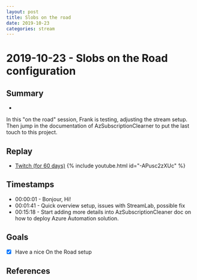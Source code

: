 ```yaml
---
layout: post
title: Slobs on the road
date: 2019-10-23
categories: stream
---
```



# 2019-10-23 - Slobs on the Road configuration

## Summary
-

In this "on the road" session, Frank is testing, adjusting the stream setup. Then jump in the documentation of AzSubscriptionClearner to put the last touch to this project. 

## Replay


- [Twitch (for 60 days)](https://www.twitch.tv/videos/498556177)
{% include youtube.html id="-APusc2zXUc" %}
<br/><!--more-->


## Timestamps


- 00:00:01 - Bonjour, Hi!
- 00:01:41 - Quick overview setup, issues with StreamLab, possible fix
- 00:15:18 - Start adding more details into AzSubscriptionCleaner doc on how to deploy Azure Automation solution.


Goals
-----

- [X] Have a nice On the Road setup


References
----------

